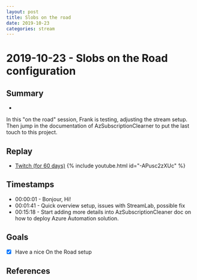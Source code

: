 ```yaml
---
layout: post
title: Slobs on the road
date: 2019-10-23
categories: stream
---
```



# 2019-10-23 - Slobs on the Road configuration

## Summary
-

In this "on the road" session, Frank is testing, adjusting the stream setup. Then jump in the documentation of AzSubscriptionClearner to put the last touch to this project. 

## Replay


- [Twitch (for 60 days)](https://www.twitch.tv/videos/498556177)
{% include youtube.html id="-APusc2zXUc" %}
<br/><!--more-->


## Timestamps


- 00:00:01 - Bonjour, Hi!
- 00:01:41 - Quick overview setup, issues with StreamLab, possible fix
- 00:15:18 - Start adding more details into AzSubscriptionCleaner doc on how to deploy Azure Automation solution.


Goals
-----

- [X] Have a nice On the Road setup


References
----------

